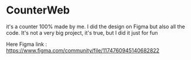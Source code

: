 # CounterWeb
it's a counter 100% made by me. I did the design on Figma but also all the code.
It's not a very big project, it's true, but I did it just for fun

Here Figma link : https://www.figma.com/community/file/1174760945140682822
